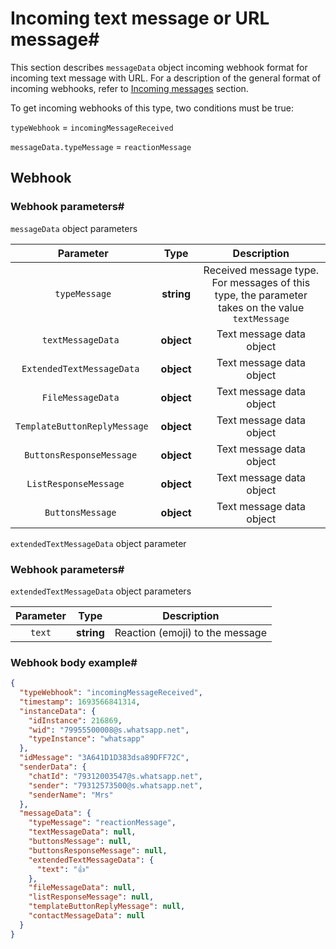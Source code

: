 # Incoming text message or URL message#

This section describes `messageData` object incoming webhook format for incoming text message with URL. For a
description
of the general format of incoming webhooks, refer to [Incoming messages](index.md) section.

To get incoming webhooks of this type, two conditions must be true:

`typeWebhook` = `incomingMessageReceived`

`messageData.typeMessage` = `reactionMessage`

## Webhook

### Webhook parameters#

`messageData`  object parameters

|         **Parameter**         |  **Type**  |                                         **Description**                                          |
|:-----------------------------:|:----------:|:------------------------------------------------------------------------------------------------:|
|         `typeMessage`         | **string** | Received message type. For messages of this type, the parameter takes on the value `textMessage` |
|      `textMessageData	`       | **object** |                                     Text message data object                                     |
|  `ExtendedTextMessageData	`   | **object** |                                     Text message data object                                     |
|      `FileMessageData	`       | **object** |                                     Text message data object                                     |
| `TemplateButtonReplyMessage	` | **object** |                                     Text message data object                                     |
|   `ButtonsResponseMessage	`   | **object** |                                     Text message data object                                     |
|    `ListResponseMessage	`     | **object** |                                     Text message data object                                     |
|       `ButtonsMessage	`       | **object** |                                     Text message data object                                     |

`extendedTextMessageData` object parameter

### Webhook parameters#

`extendedTextMessageData`  object parameters

| **Parameter** |  **Type**  |         **Description**         |
|:-------------:|:----------:|:-------------------------------:|
|    `text`     | **string** | Reaction (emoji) to the message |


### Webhook body example#
```json
{
  "typeWebhook": "incomingMessageReceived",
  "timestamp": 1693566841314,
  "instanceData": {
    "idInstance": 216869,
    "wid": "79955500008@s.whatsapp.net",
    "typeInstance": "whatsapp"
  },
  "idMessage": "3A641D1D383dsa89DFF72C",
  "senderData": {
    "chatId": "79312003547@s.whatsapp.net",
    "sender": "79312573500@s.whatsapp.net",
    "senderName": "Mrs"
  },
  "messageData": {
    "typeMessage": "reactionMessage",
    "textMessageData": null,
    "buttonsMessage": null,
    "buttonsResponseMessage": null,
    "extendedTextMessageData": {
      "text": "👍"
    },
    "fileMessageData": null,
    "listResponseMessage": null,
    "templateButtonReplyMessage": null,
    "contactMessageData": null
  }
}
```